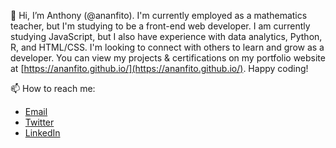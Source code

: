 👋 Hi, I’m Anthony (@ananfito). I'm currently employed as a mathematics teacher, but I'm studying to be a front-end web developer. I am currently studying JavaScript, but I also have experience with data analytics, Python, R, and HTML/CSS. I'm looking to connect with others to learn and grow as a developer. You can view my projects & certifications on my portfolio website at [https://ananfito.github.io/](https://ananfito.github.io/). Happy coding!

📫 How to reach me:
 - [Email](https://anthonynanfito.com/contact/)
 - [Twitter](https://twitter.com/wordsbyfifi/)
 - [LinkedIn](http://www.linkedin.com/in/anthonynanfito/)
